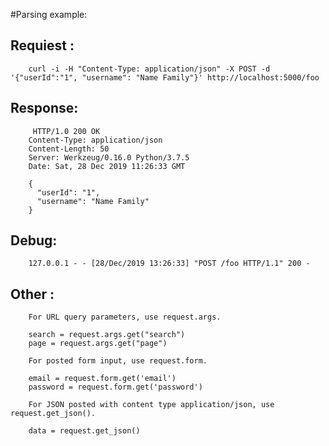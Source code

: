 

#Parsing example:
## Requiest :
        curl -i -H "Content-Type: application/json" -X POST -d '{"userId":"1", "username": "Name Family"}' http://localhost:5000/foo

## Response:
         HTTP/1.0 200 OK
        Content-Type: application/json
        Content-Length: 50
        Server: Werkzeug/0.16.0 Python/3.7.5
        Date: Sat, 28 Dec 2019 11:26:33 GMT
        
        {
          "userId": "1", 
          "username": "Name Family"
        }

## Debug:
        127.0.0.1 - - [28/Dec/2019 13:26:33] "POST /foo HTTP/1.1" 200 -

## Other :
        For URL query parameters, use request.args.
        
        search = request.args.get("search")
        page = request.args.get("page")
        
        For posted form input, use request.form.
        
        email = request.form.get('email')
        password = request.form.get('password')
        
        For JSON posted with content type application/json, use request.get_json().
        
        data = request.get_json()

